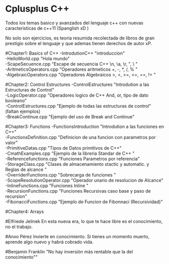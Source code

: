 # Cplusplus C++
Todos los temas basico y avanzados del lenguaje c++ con nuevas caracteristicas de c++11 (Spanglish xD )

No solo son ejercicios, es teoria resumida recolectada de libros de gran prestigio sobre el lenguaje y que ademas
tienen derechos de autor xP. 

#Chapter1: Basics of C++
-IntrodutionC++               "introduccion"                                                                                         
-HelloWorld.cpp               "Hola mundo"                                                                                           
-ScapeSecuence.cpp            "Escape de secuencia C++ \n, \a, \r, \", \ "                                                             
-AritmeticsOperators.cpp      "Operadores aritmeticos +, -, *, /, % "                                                                  
-AlgebraicOperators.cpp       "Operadores Algebraicos >, <, >=, <=, ==, != "                                                           

#Chapter2: Control Estructures
-ControlEstructures           "Introdution a las Estructuras de Control"                                       
-LogicOperator.cpp            "Operadores logico de C++ And, or, tipo de dato booleano"                                                
-ControlEstructures.cpp       "Ejemplo de todas las estructuras de control"(faltan ejemplos)                                           
-BreakContinue.cpp            "Ejemplo del uso de Break and Continue"                                                                  

#Chapter3: Functions
-FunctionsIntroduction        "Introdution a las funciones en C++"                                                                     
-FunctionsDefinition.cpp      "Definicion de una funcion con parametros por valor"                                                     
-PrimitiveDatas.cpp           "Tipos de Datos primitivos de C++"                                                                       
-CmathExamples.cpp            "Ejemplo de la libreria Standar de C++ <cmath> "                                                         
-Referencefunctions.cpp       "Funciones Parametros por referencia"                                                                    
-StorageClass.cpp             "Clases de almacenamiento stactic y automatic. y Reglas de alcance "                                     
-OverriderFunctions.cpp       "Sobrecarga de funciones "                                                                               
-ScopeResolutionOperator.cpp  "Operador unario de resolucion de Alcance"                                                               
-InlineFunctions.cpp          "Funciones Inline "                                                                                      
-RecursionFunctions.cpp       "Funciones Recursivas caso base y paso de recursion"                                                     
-FibonacciFunctions.cpp       "Ejemplo de Funcion de Fibonnaci (Recursividad)"                                                         

#Chapter4: Arrays












#Elfriede Jelinek 
En esta nueva era, lo que te hace libre es el conocimiento, no el trabajo.


#Anxo Pérez
Invierte en conocimiento. Si tienes un momento muerto, aprende algo nuevo y habrá cobrado vida.

#Benjamin Franklin
"No hay inversión más rentable que la del conocimiento""
